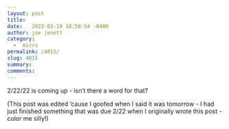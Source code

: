 ```yaml
---
layout: post
title:  
date:   2022-02-19 10:50:54 -0400
author: joe jenett
category:
  -  micro
permalink: /4015/
slug: 4015
summary:
comments: 
---
```

2/22/22 is coming up - isn’t there a word for that?

(This post was edited ’cause I goofed when I said it was tomorrow - I had just finished something that was due 2/22 when I originally wrote this post - color me silly!)

<a style="display:none;" href="https://brid.gy/publish/twitter"><small>(cross-posted to twitter)</small></a>
<data class="p-bridgy-omit-link" value="false"></data>
